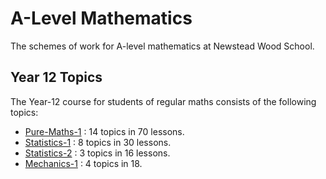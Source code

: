 # A-Level Mathematics

The schemes of work for A-level mathematics at Newstead Wood School.

## Year 12 Topics

The Year-12 course for students of regular maths consists of the following topics:

* [Pure-Maths-1](https://github.com/DBE001/EULER/tree/main/3_KS_5/A-Level/1_Pure_1)  : 14 topics in 70 lessons.
* [Statistics-1](https://github.com/DBE001/EULER/tree/main/3_KS_5/A-Level/3_Stats_1) : 8 topics in 30 lessons.
* [Statistics-2](https://github.com/DBE001/EULER/tree/main/3_KS_5/A-Level/4_Stats_2) : 3 topics in 16 lessons.
* [Mechanics-1](https://github.com/DBE001/EULER/tree/main/3_KS_5/A-Level/5_Mech_1)   : 4 topics in 18.

